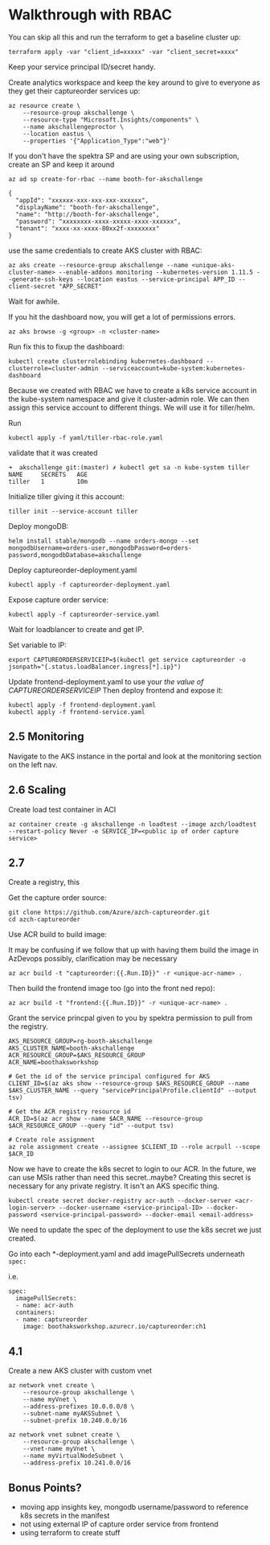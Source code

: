 # Walkthrough with RBAC

You can skip all this and run the terraform to get a baseline cluster up:

```
terraform apply -var "client_id=xxxxx" -var "client_secret=xxxx"
```

Keep your service principal ID/secret handy.

Create analytics workspace and keep the key around to give to everyone as they get their captureorder services up:

```
az resource create \
    --resource-group akschallenge \
    --resource-type "Microsoft.Insights/components" \
    --name akschallengeproctor \
    --location eastus \
    --properties '{"Application_Type":"web"}' 
```

If you don't have the spektra SP and are using your own subscription, create an SP and keep it around

`az ad sp create-for-rbac --name booth-for-akschallenge`

```
{
  "appId": "xxxxxx-xxx-xxx-xxx-xxxxxx",
  "displayName": "booth-for-akschallenge",
  "name": "http://booth-for-akschallenge",
  "password": "xxxxxxxx-xxxx-xxxxx-xxxx-xxxxxx",
  "tenant": "xxxx-xx-xxxx-80xx2f-xxxxxxxx"
}
```

use the same credentials to create AKS cluster with RBAC:

```
az aks create --resource-group akschallenge --name <unique-aks-cluster-name> --enable-addons monitoring --kubernetes-version 1.11.5 --generate-ssh-keys --location eastus --service-principal APP_ID --client-secret "APP_SECRET"
```

Wait for awhile.

If you hit the dashboard now, you will get a lot of permissions errors. 

```
az aks browse -g <group> -n <cluster-name>
```

Run fix this to fixup the dashboard:
```
kubectl create clusterrolebinding kubernetes-dashboard --clusterrole=cluster-admin --serviceaccount=kube-system:kubernetes-dashboard
```

Because we created with RBAC we have to create a k8s service account in the kube-system namespace and give it cluster-admin role.  We can then assign this service account to different things.  We will use it for tiller/helm.

Run 
```
kubectl apply -f yaml/tiller-rbac-role.yaml
```
validate that it was created

```
➜  akschallenge git:(master) ✗ kubectl get sa -n kube-system tiller
NAME     SECRETS   AGE
tiller   1         10m
```

Initialize tiller giving it this account: 

```
tiller init --service-account tiller
```

Deploy mongoDB:
```
helm install stable/mongodb --name orders-mongo --set mongodbUsername=orders-user,mongodbPassword=orders-password,mongodbDatabase=akschallenge

```
Deploy captureorder-deployment.yaml

```
kubectl apply -f captureorder-deployment.yaml
```

Expose capture order service:
```
kubectl apply -f captureorder-service.yaml
```

Wait for loadblancer to create and get IP.

Set variable to IP:
```
export CAPTUREORDERSERVICEIP=$(kubectl get service captureorder -o jsonpath="{.status.loadBalancer.ingress[*].ip}")
```
Update frontend-deployment.yaml to use your _the value of_ *CAPTUREORDERSERVICEIP* 
Then deploy frontend and expose it:

```
kubectl apply -f frontend-deployment.yaml
kubectl apply -f frontend-service.yaml
```
## 2.5 Monitoring
Navigate to the AKS instance in the portal and look at the monitoring section on the left nav.

## 2.6 Scaling

Create load test container in ACI

```
az container create -g akschallenge -n loadtest --image azch/loadtest --restart-policy Never -e SERVICE_IP=<public ip of order capture service>
```


## 2.7

Create a registry, this 


Get the capture order source:
```
git clone https://github.com/Azure/azch-captureorder.git
cd azch-captureorder
```

Use ACR build to build image: 

It may be confusing if we follow that up with having them build the image in AzDevops possibly, clarification may be necessary

```
az acr build -t "captureorder:{{.Run.ID}}" -r <unique-acr-name> .

```

Then build the frontend image too (go into the front ned repo):
```
az acr build -t "frontend:{{.Run.ID}}" -r <unique-acr-name> .

```


Grant the service princpal given to you by spektra permission to pull from the registry. 

```
AKS_RESOURCE_GROUP=rg-booth-akschallenge
AKS_CLUSTER_NAME=booth-akschallenge
ACR_RESOURCE_GROUP=$AKS_RESOURCE_GROUP
ACR_NAME=boothaksworkshop

# Get the id of the service principal configured for AKS
CLIENT_ID=$(az aks show --resource-group $AKS_RESOURCE_GROUP --name $AKS_CLUSTER_NAME --query "servicePrincipalProfile.clientId" --output tsv)

# Get the ACR registry resource id
ACR_ID=$(az acr show --name $ACR_NAME --resource-group $ACR_RESOURCE_GROUP --query "id" --output tsv)

# Create role assignment
az role assignment create --assignee $CLIENT_ID --role acrpull --scope $ACR_ID
```

Now we have to create the k8s secret to login to our ACR.  In the future, we can use MSIs rather than need this secret..maybe?  Creating this secret is necessary for any private registry.  It isn't an AKS specific thing.

```
kubectl create secret docker-registry acr-auth --docker-server <acr-login-server> --docker-username <service-principal-ID> --docker-password <service-principal-password> --docker-email <email-address>
```

We need to update the spec of the deployment to use the k8s secret we just created.

Go into each *-deployment.yaml and add imagePullSecrets underneath `spec:`

i.e.

```
spec:
  imagePullSecrets:
  - name: acr-auth
  containers:
  - name: captureorder
    image: boothaksworkshop.azurecr.io/captureorder:ch1
```

## 4.1

Create a new AKS cluster with custom vnet

```
az network vnet create \
    --resource-group akschallenge \
    --name myVnet \
    --address-prefixes 10.0.0.0/8 \
    --subnet-name myAKSSubnet \
    --subnet-prefix 10.240.0.0/16
```

```
az network vnet subnet create \
    --resource-group akschallenge \
    --vnet-name myVnet \
    --name myVirtualNodeSubnet \
    --address-prefix 10.241.0.0/16
```


## Bonus Points?

* moving app insights key, mongodb username/password to reference k8s secrets in the manifest
* not using external IP of capture order service from frontend
* using terraform to create stuff